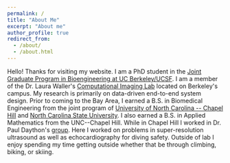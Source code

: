 ```yaml
---
permalink: /
title: "About Me"
excerpt: "About me"
author_profile: true
redirect_from: 
  - /about/
  - /about.html
---
```


Hello!  Thanks for visiting my website.  I am a PhD student in the [Joint Graduate Program in Bioengineering at UC Berkeley/UCSF](https://bioegrad.berkeley.edu/).  I am a member of the Dr. Laura Waller's [Computational Imaging Lab](laurawaller.com) located on Berkeley's campus.  My research is primarily on data-driven end-to-end system design.  Prior to coming to the Bay Area, I earned a B.S. in Biomedical Engineering from the joint program of [University of North Carolina -- Chapel Hill](unc.edu) and [North Carolina State University](ncsu.edu).  I also earned a B.S. in Applied Mathematics from the UNC--Chapel Hill.  While in Chapel Hill I worked in Dr. Paul Daython's [group](https://daytonlab.sites.unc.edu/).  Here I worked on problems in super-resolution ultrasound as well as echocardiography for diving safety.  Outside of lab I enjoy spending my time getting outside whether that be through climbing, biking, or skiing. 
